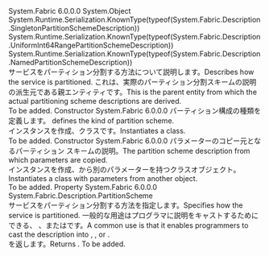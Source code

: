 <Type Name="PartitionSchemeDescription" FullName="System.Fabric.Description.PartitionSchemeDescription">
  <TypeSignature Language="C#" Value="public abstract class PartitionSchemeDescription" />
  <TypeSignature Language="ILAsm" Value=".class public auto ansi abstract beforefieldinit PartitionSchemeDescription extends System.Object" />
  <TypeSignature Language="DocId" Value="T:System.Fabric.Description.PartitionSchemeDescription" />
  <TypeSignature Language="VB.NET" Value="Public MustInherit Class PartitionSchemeDescription" />
  <TypeSignature Language="F#" Value="type PartitionSchemeDescription = class" />
  <AssemblyInfo>
    <AssemblyName>System.Fabric</AssemblyName>
    <AssemblyVersion>6.0.0.0</AssemblyVersion>
  </AssemblyInfo>
  <Base>
    <BaseTypeName>System.Object</BaseTypeName>
  </Base>
  <Interfaces />
  <Attributes>
    <Attribute>
      <AttributeName>System.Runtime.Serialization.KnownType(typeof(System.Fabric.Description.SingletonPartitionSchemeDescription))</AttributeName>
    </Attribute>
    <Attribute>
      <AttributeName>System.Runtime.Serialization.KnownType(typeof(System.Fabric.Description.UniformInt64RangePartitionSchemeDescription))</AttributeName>
    </Attribute>
    <Attribute>
      <AttributeName>System.Runtime.Serialization.KnownType(typeof(System.Fabric.Description.NamedPartitionSchemeDescription))</AttributeName>
    </Attribute>
  </Attributes>
  <Docs>
    <summary>
      <para><span data-ttu-id="93f20-101">サービスをパーティション分割する方法について説明します。</span><span class="sxs-lookup"><span data-stu-id="93f20-101">Describes how the service is partitioned.</span></span> <span data-ttu-id="93f20-102">これは、実際のパーティション分割スキームの説明の派生元である親エンティティです。</span><span class="sxs-lookup"><span data-stu-id="93f20-102">This is the parent entity from which the actual partitioning scheme descriptions are derived.</span></span></para>
    </summary>
    <remarks>To be added.</remarks>
  </Docs>
  <Members>
    <Member MemberName=".ctor">
      <MemberSignature Language="C#" Value="protected PartitionSchemeDescription (System.Fabric.Description.PartitionScheme scheme);" />
      <MemberSignature Language="ILAsm" Value=".method familyhidebysig specialname rtspecialname instance void .ctor(valuetype System.Fabric.Description.PartitionScheme scheme) cil managed" />
      <MemberSignature Language="DocId" Value="M:System.Fabric.Description.PartitionSchemeDescription.#ctor(System.Fabric.Description.PartitionScheme)" />
      <MemberSignature Language="VB.NET" Value="Protected Sub New (scheme As PartitionScheme)" />
      <MemberSignature Language="F#" Value="new System.Fabric.Description.PartitionSchemeDescription : System.Fabric.Description.PartitionScheme -&gt; System.Fabric.Description.PartitionSchemeDescription" Usage="new System.Fabric.Description.PartitionSchemeDescription scheme" />
      <MemberType>Constructor</MemberType>
      <AssemblyInfo>
        <AssemblyName>System.Fabric</AssemblyName>
        <AssemblyVersion>6.0.0.0</AssemblyVersion>
      </AssemblyInfo>
      <Parameters>
        <Parameter Name="scheme" Type="System.Fabric.Description.PartitionScheme" />
      </Parameters>
      <Docs>
        <param name="scheme">
          <para>
            <span data-ttu-id="93f20-103"><see cref="T:System.Fabric.Description.PartitionScheme" />パーティション構成の種類を定義します。</span><span class="sxs-lookup"><span data-stu-id="93f20-103"><see cref="T:System.Fabric.Description.PartitionScheme" /> defines the kind of partition scheme.</span></span></para>
        </param>
        <summary>
          <para><span data-ttu-id="93f20-104">インスタンスを作成、<see cref="T:System.Fabric.Description.PartitionSchemeDescription" />クラスです。</span><span class="sxs-lookup"><span data-stu-id="93f20-104">Instantiates a <see cref="T:System.Fabric.Description.PartitionSchemeDescription" /> class.</span></span> </para>
        </summary>
        <remarks>To be added.</remarks>
      </Docs>
    </Member>
    <Member MemberName=".ctor">
      <MemberSignature Language="C#" Value="protected PartitionSchemeDescription (System.Fabric.Description.PartitionSchemeDescription other);" />
      <MemberSignature Language="ILAsm" Value=".method familyhidebysig specialname rtspecialname instance void .ctor(class System.Fabric.Description.PartitionSchemeDescription other) cil managed" />
      <MemberSignature Language="DocId" Value="M:System.Fabric.Description.PartitionSchemeDescription.#ctor(System.Fabric.Description.PartitionSchemeDescription)" />
      <MemberSignature Language="VB.NET" Value="Protected Sub New (other As PartitionSchemeDescription)" />
      <MemberSignature Language="F#" Value="new System.Fabric.Description.PartitionSchemeDescription : System.Fabric.Description.PartitionSchemeDescription -&gt; System.Fabric.Description.PartitionSchemeDescription" Usage="new System.Fabric.Description.PartitionSchemeDescription other" />
      <MemberType>Constructor</MemberType>
      <AssemblyInfo>
        <AssemblyName>System.Fabric</AssemblyName>
        <AssemblyVersion>6.0.0.0</AssemblyVersion>
      </AssemblyInfo>
      <Parameters>
        <Parameter Name="other" Type="System.Fabric.Description.PartitionSchemeDescription" />
      </Parameters>
      <Docs>
        <param name="other">
          <para><span data-ttu-id="93f20-105">パラメーターのコピー元となるパーティション スキームの説明。</span><span class="sxs-lookup"><span data-stu-id="93f20-105">The partition scheme description from which parameters are copied.</span></span></para>
        </param>
        <summary>
          <para>
            <span data-ttu-id="93f20-106">インスタンスを作成、<see cref="T:System.Fabric.Description.PartitionSchemeDescription" />から別のパラメーターを持つクラス<see cref="T:System.Fabric.Description.PartitionSchemeDescription" />オブジェクト。</span><span class="sxs-lookup"><span data-stu-id="93f20-106">Instantiates a <see cref="T:System.Fabric.Description.PartitionSchemeDescription" /> class with parameters from another <see cref="T:System.Fabric.Description.PartitionSchemeDescription" /> object.</span></span>
            </para>
        </summary>
        <remarks>To be added.</remarks>
      </Docs>
    </Member>
    <Member MemberName="Scheme">
      <MemberSignature Language="C#" Value="public System.Fabric.Description.PartitionScheme Scheme { get; }" />
      <MemberSignature Language="ILAsm" Value=".property instance valuetype System.Fabric.Description.PartitionScheme Scheme" />
      <MemberSignature Language="DocId" Value="P:System.Fabric.Description.PartitionSchemeDescription.Scheme" />
      <MemberSignature Language="VB.NET" Value="Public ReadOnly Property Scheme As PartitionScheme" />
      <MemberSignature Language="F#" Value="member this.Scheme : System.Fabric.Description.PartitionScheme" Usage="System.Fabric.Description.PartitionSchemeDescription.Scheme" />
      <MemberType>Property</MemberType>
      <AssemblyInfo>
        <AssemblyName>System.Fabric</AssemblyName>
        <AssemblyVersion>6.0.0.0</AssemblyVersion>
      </AssemblyInfo>
      <ReturnValue>
        <ReturnType>System.Fabric.Description.PartitionScheme</ReturnType>
      </ReturnValue>
      <Docs>
        <summary>
          <para><span data-ttu-id="93f20-107">サービスをパーティション分割する方法を指定します。</span><span class="sxs-lookup"><span data-stu-id="93f20-107">Specifies how the service is partitioned.</span></span> <span data-ttu-id="93f20-108">一般的な用途はプログラマに説明をキャストするためにできる<see cref="T:System.Fabric.Description.SingletonPartitionSchemeDescription" />、 <see cref="T:System.Fabric.Description.NamedPartitionSchemeDescription" />、または<see cref="T:System.Fabric.Description.UniformInt64RangePartitionSchemeDescription" />です。</span><span class="sxs-lookup"><span data-stu-id="93f20-108">A common use is that it enables programmers to cast the description into <see cref="T:System.Fabric.Description.SingletonPartitionSchemeDescription" />, <see cref="T:System.Fabric.Description.NamedPartitionSchemeDescription" />, or <see cref="T:System.Fabric.Description.UniformInt64RangePartitionSchemeDescription" />.</span></span></para>
        </summary>
        <value>
          <para><span data-ttu-id="93f20-109"><see cref="T:System.Fabric.Description.PartitionScheme" /> を返します。</span><span class="sxs-lookup"><span data-stu-id="93f20-109">Returns <see cref="T:System.Fabric.Description.PartitionScheme" />.</span></span></para>
        </value>
        <remarks>To be added.</remarks>
      </Docs>
    </Member>
  </Members>
</Type>